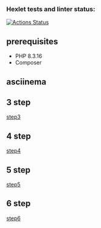 ### Hexlet tests and linter status:
[![Actions Status](https://github.com/aabelyaev/php-project-48/actions/workflows/hexlet-check.yml/badge.svg)](https://github.com/aabelyaev/php-project-48/actions)

## prerequisites

* PHP 8.3.16
* Composer

## asciinema
##  3 step ##
 [step3](https://asciinema.org/a/S6UkUckAwnc8Ype5JCOHqMJey)
## 4 step ##
 [step4](https://asciinema.org/a/QK6N8WGUUqGNIU1uxtPS0ZnIn)
## 5 step ##
 [step5](https://asciinema.org/a/3aQB4k0032lFYFiobB4dk3Jb3)
## 6 step ##
 [step6](https://asciinema.org/a/77uxxbWlDzVcpiJOJr2Uk6Zf2)
